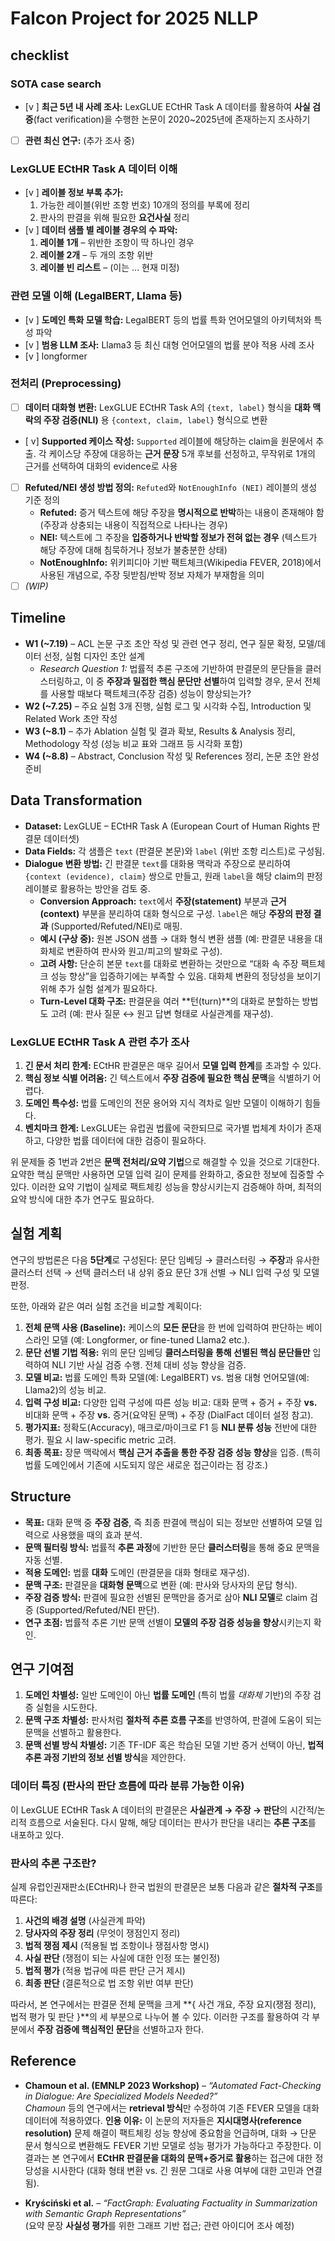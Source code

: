 # Falcon Project for 2025 NLLP

## checklist

### SOTA case search
- [v ] **최근 5년 내 사례 조사:** LexGLUE ECtHR Task A 데이터를 활용하여 **사실 검증**(fact verification)을 수행한 논문이 2020~2025년에 존재하는지 조사하기  
- [ ] **관련 최신 연구:** (추가 조사 중)

### LexGLUE ECtHR Task A 데이터 이해
- [v ] **레이블 정보 부록 추가:** 
   1. 가능한 레이블(위반 조항 번호) 10개의 정의를 부록에 정리  
   2. 판사의 판결을 위해 필요한 **요건사실** 정리
- [v ] **데이터 샘플 별 레이블 경우의 수 파악:** 
   1. **레이블 1개** – 위반한 조항이 딱 하나인 경우  
   2. **레이블 2개** – 두 개의 조항 위반  
   3. **레이블 빈 리스트** – (이는 ... 현재 미정)

### 관련 모델 이해 (LegalBERT, Llama 등)
- [v ] **도메인 특화 모델 학습:** LegalBERT 등의 법률 특화 언어모델의 아키텍처와 특성 파악  
- [v ] **범용 LLM 조사:** Llama3 등 최신 대형 언어모델의 법률 분야 적용 사례 조사
- [v ] longformer

### 전처리 (Preprocessing)
- [ ] **데이터 대화형 변환:** LexGLUE ECtHR Task A의 `{text, label}` 형식을 **대화 맥락의 주장 검증(NLI)** 용 `{context, claim, label}` 형식으로 변환  
- [ v] **Supported 케이스 작성:** `Supported` 레이블에 해당하는 claim을 원문에서 추출. 각 케이스당 주장에 대응하는 **근거 문장** 5개 후보를 선정하고, 무작위로 1개의 근거를 선택하여 대화의 evidence로 사용  
- [ ] **Refuted/NEI 생성 방법 정의:** `Refuted`와 `NotEnoughInfo (NEI)` 레이블의 생성 기준 정의  
   - **Refuted:** 증거 텍스트에 해당 주장을 **명시적으로 반박**하는 내용이 존재해야 함 (주장과 상충되는 내용이 직접적으로 나타나는 경우)
   - **NEI:** 텍스트에 그 주장을 **입증하거나 반박할 정보가 전혀 없는 경우** (텍스트가 해당 주장에 대해 침묵하거나 정보가 불충분한 상태)
   - **NotEnoughInfo:** 위키피디아 기반 팩트체크(Wikipedia FEVER, 2018)에서 사용된 개념으로, 주장 뒷받침/반박 정보 자체가 부재함을 의미
- [ ] *(WIP)*

## Timeline

- **W1 (~7.19)** – ACL 논문 구조 초안 작성 및 관련 연구 정리, 연구 질문 확정, 모델/데이터 선정, 실험 디자인 초안 설계  
  - *Research Question 1:* 법률적 추론 구조에 기반하여 판결문의 문단들을 클러스터링하고, 이 중 **주장과 밀접한 핵심 문단만 선별**하여 입력할 경우, 문서 전체를 사용할 때보다 팩트체크(주장 검증) 성능이 향상되는가?  
- **W2 (~7.25)** – 주요 실험 3개 진행, 실험 로그 및 시각화 수집, Introduction 및 Related Work 초안 작성  
- **W3 (~8.1)** – 추가 Ablation 실험 및 결과 확보, Results & Analysis 정리, Methodology 작성 (성능 비교 표와 그래프 등 시각화 포함)  
- **W4 (~8.8)** – Abstract, Conclusion 작성 및 References 정리, 논문 초안 완성 준비

## Data Transformation

- **Dataset:** LexGLUE – ECtHR Task A (European Court of Human Rights 판결문 데이터셋)  
- **Data Fields:** 각 샘플은 `text` (판결문 본문)와 `label` (위반 조항 리스트)로 구성됨.  
- **Dialogue 변환 방법:** 긴 판결문 `text`를 대화용 맥락과 주장으로 분리하여 `{context (evidence), claim}` 쌍으로 만들고, 원래 `label`을 해당 claim의 판정 레이블로 활용하는 방안을 검토 중.  
  - **Conversion Approach:** `text`에서 **주장(statement)** 부분과 **근거(context)** 부분을 분리하여 대화 형식으로 구성. `label`은 해당 **주장의 판정 결과** (Supported/Refuted/NEI)로 매핑.  
  - **예시 (구상 중):** 원본 JSON 샘플 → 대화 형식 변환 샘플 (예: 판결문 내용을 대화체로 변환하여 판사와 원고/피고의 발화로 구성).  
  - **고려 사항:** 단순히 본문 `text`를 대화로 변환하는 것만으로 “대화 속 주장 팩트체크 성능 향상”을 입증하기에는 부족할 수 있음. 대화체 변환의 정당성을 보이기 위해 추가 실험 설계가 필요하다.  
  - **Turn-Level 대화 구조:** 판결문을 여러 **턴(turn)**의 대화로 분할하는 방법도 고려 (예: 판사 질문 ↔ 원고 답변 형태로 사실관계를 재구성).

### LexGLUE ECtHR Task A 관련 추가 조사

1. **긴 문서 처리 한계:** ECtHR 판결문은 매우 길어서 **모델 입력 한계**를 초과할 수 있다.  
2. **핵심 정보 식별 어려움:** 긴 텍스트에서 **주장 검증에 필요한 핵심 문맥**을 식별하기 어렵다.  
3. **도메인 특수성:** 법률 도메인의 전문 용어와 지식 격차로 일반 모델이 이해하기 힘들다.  
4. **벤치마크 한계:** LexGLUE는 유럽권 법률에 국한되므로 국가별 법체계 차이가 존재하고, 다양한 법률 데이터에 대한 검증이 필요하다.

위 문제들 중 1번과 2번은 **문맥 전처리/요약 기법**으로 해결할 수 있을 것으로 기대한다. 요약한 핵심 문맥만 사용하면 모델 입력 길이 문제를 완화하고, 중요한 정보에 집중할 수 있다. 이러한 요약 기법이 실제로 팩트체킹 성능을 향상시키는지 검증해야 하며, 최적의 요약 방식에 대한 추가 연구도 필요하다.

## 실험 계획

연구의 방법론은 다음 **5단계**로 구성된다: 문단 임베딩 → 클러스터링 → **주장**과 유사한 클러스터 선택 → 선택 클러스터 내 상위 중요 문단 3개 선별 → NLI 입력 구성 및 모델 판정.

또한, 아래와 같은 여러 실험 조건을 비교할 계획이다:

1. **전체 문맥 사용 (Baseline):** 케이스의 **모든 문단**을 한 번에 입력하여 판단하는 베이스라인 모델 (예: Longformer, or fine-tuned Llama2 etc.).  
2. **문단 선별 기법 적용:** 위의 문단 임베딩 **클러스터링을 통해 선별된 핵심 문단들만** 입력하여 NLI 기반 사실 검증 수행. 전체 대비 성능 향상을 검증.  
3. **모델 비교:** 법률 도메인 특화 모델(예: LegalBERT) vs. 범용 대형 언어모델(예: Llama2)의 성능 비교.  
4. **입력 구성 비교:** 다양한 입력 구성에 따른 성능 비교: 대화 문맥 + 증거 + 주장 **vs.** 비대화 문맥 + 주장 **vs.** 증거(요약된 문맥) + 주장 (DialFact 데이터 설정 참고).  
5. **평가지표:** 정확도(Accuracy), 매크로/마이크로 F1 등 **NLI 분류 성능** 전반에 대한 평가. 필요 시 law-specific metric 고려.  
6. **최종 목표:** 장문 맥락에서 **핵심 근거 추출을 통한 주장 검증 성능 향상**을 입증. (특히 법률 도메인에서 기존에 시도되지 않은 새로운 접근이라는 점 강조.)

## Structure

- **목표:** 대화 문맥 중 **주장 검증**, 즉 최종 판결에 핵심이 되는 정보만 선별하여 모델 입력으로 사용했을 때의 효과 분석.  
- **문맥 필터링 방식:** 법률적 **추론 과정**에 기반한 문단 **클러스터링**을 통해 중요 문맥을 자동 선별.  
- **적용 도메인:** 법률 **대화** 도메인 (판결문을 대화 형태로 재구성).  
- **문맥 구조:** 판결문을 **대화형 문맥**으로 변환 (예: 판사와 당사자의 문답 형식).  
- **주장 검증 방식:** 판결에 필요한 선별된 문맥만을 증거로 삼아 **NLI 모델**로 claim 검증 (Supported/Refuted/NEI 판단).  
- **연구 초점:** 법률적 추론 기반 문맥 선별이 **모델의 주장 검증 성능을 향상**시키는지 확인.

## 연구 기여점

1. **도메인 차별성:** 일반 도메인이 아닌 **법률 도메인** (특히 법률 *대화체* 기반)의 주장 검증 실험을 시도한다.  
2. **문맥 구조 차별성:** 판사처럼 **절차적 추론 흐름 구조**를 반영하여, 판결에 도움이 되는 문맥을 선별하고 활용한다.  
3. **문맥 선별 방식 차별성:** 기존 TF-IDF 혹은 학습된 모델 기반 증거 선택이 아닌, **법적 추론 과정 기반의 정보 선별 방식**을 제안한다.

### 데이터 특징 (판사의 판단 흐름에 따라 분류 가능한 이유)
이 LexGLUE ECtHR Task A 데이터의 판결문은 **사실관계 → 주장 → 판단**의 시간적/논리적 흐름으로 서술된다. 다시 말해, 해당 데이터는 판사가 판단을 내리는 **추론 구조**를 내포하고 있다.

### 판사의 추론 구조란?
실제 유럽인권재판소(ECtHR)나 한국 법원의 판결문은 보통 다음과 같은 **절차적 구조**를 따른다:

1. **사건의 배경 설명** (사실관계 파악)  
2. **당사자의 주장 정리** (무엇이 쟁점인지 정리)  
3. **법적 쟁점 제시** (적용될 법 조항이나 쟁점사항 명시)  
4. **사실 판단** (쟁점이 되는 사실에 대한 인정 또는 불인정)  
5. **법적 평가** (적용 법규에 따른 판단 근거 제시)  
6. **최종 판단** (결론적으로 법 조항 위반 여부 판단)

따라서, 본 연구에서는 판결문 전체 문맥을 크게 **{ 사건 개요, 주장 요지(쟁점 정리), 법적 평가 및 판단 }**의 세 부분으로 나누어 볼 수 있다. 이러한 구조를 활용하여 각 부분에서 **주장 검증에 핵심적인 문단**을 선별하고자 한다.

## Reference

- **Chamoun et al. (EMNLP 2023 Workshop)** – *“Automated Fact-Checking in Dialogue: Are Specialized Models Needed?”*  
  *Chamoun* 등의 연구에서는 **retrieval 방식**만 수정하여 기존 FEVER 모델을 대화 데이터에 적용하였다. **인용 이유:** 이 논문의 저자들은 **지시대명사(reference resolution)** 문제 해결이 팩트체킹 성능 향상에 중요함을 언급하며, 대화 → 단문 문서 형식으로 변환해도 FEVER 기반 모델로 성능 평가가 가능하다고 주장한다. 이 결과는 본 연구에서 **ECtHR 판결문을 대화의 문맥+증거로 활용**하는 접근에 대한 정당성을 시사한다 (대화 형태 변환 vs. 긴 원문 그대로 사용 여부에 대한 고민과 연결됨).

- **Kryściński et al.** – *“FactGraph: Evaluating Factuality in Summarization with Semantic Graph Representations”*  
  (요약 문장 **사실성 평가**를 위한 그래프 기반 접근; 관련 아이디어 조사 예정)
